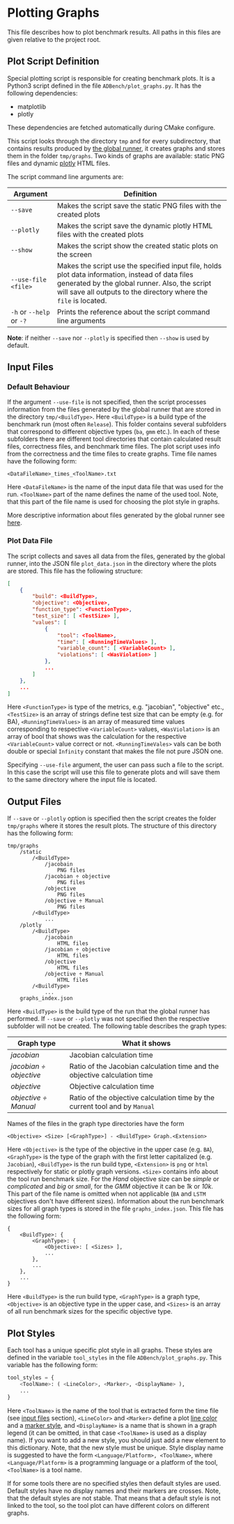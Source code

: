 # Plotting Graphs

This file describes how to plot benchmark results. All paths in this files are given relative to the project root.

## Plot Script Definition

Special plotting script is responsible for creating benchmark plots. It is a Python3 script defined in the file `ADBench/plot_graphs.py`. It has the following dependencies:

* matplotlib
* plotly

These dependencies are fetched automatically during CMake configure.

This script looks through the directory `tmp` and for every subdirectory, that contains results produced by [the global runner](./GlobalRunner.md), it creates graphs and stores them in the folder `tmp/graphs`. Two kinds of graphs are available: static PNG files and dynamic [plotly](https://plot.ly/python/) HTML files.

The script command line arguments are:

| Argument | Definition |
| -- | -- |
| `--save` | Makes the script save the static PNG files with the created plots |
| `--plotly` | Makes the script save the dynamic plotly HTML files with the created plots |
| `--show` | Makes the script show the created static plots on the screen |
| `--use-file <file>` | Makes the script use the specified input file, holds plot data information, instead of data files generated by the global runner. Also, the script will save all outputs to the directory where the `file` is located. |
| `-h` or `--help` or `-?` | Prints the reference about the script command line arguments |

__Note__: if neither `--save` nor `--plotly` is specified then `--show` is used by default.

## Input Files

### Default Behaviour

If the argument `--use-file` is not specified, then the script processes information from the files generated by the global runner that are stored in the directory `tmp/<BuildType>`. Here `<BuildType>` is a build type of the benchmark run (most often `Release`). This folder contains several subfolders that correspond to different objective types (`ba`, `gmm` etc.). In each of these subfolders there are different tool directories that contain calculated result files, correctness files, and benchmark time files. The plot script uses info from the correctness and the time files to create graphs. Time file names have the following form:

```
<DataFileName>_times_<ToolName>.txt
```

Here `<DataFileName>` is the name of the input data file that was used for the run. `<ToolName>` part of the name defines the name of the used tool. Note, that this part of the file name is used for choosing the plot style in graphs.

More descriptive information about files generated by the global runner see [here](./GlobalRunner.md#Output).

### Plot Data File

The script collects and saves all data from the files, generated by the global runner, into the JSON file `plot_data.json` in the directory where the plots are stored. This file has the following structure:

```json
[
    {
        "build": <BuildType>,
        "objective": <Objective>,
        "function_type": <FunctionType>,
        "test_size": [ <TestSize> ],
        "values": [
            {
                "tool": <ToolName>,
                "time": [ <RunningTimeValues> ],
                "variable_count": [ <VariableCount> ],
                "violations": [ <WasViolation> ]
            },
            ...
        ]
    },
    ...
]
```
Here `<FunctionType>` is type of the metrics, e.g. "jacobian", "objective" etc., `<TestSize>` is an array of strings define test size that can be empty (e.g. for BA), `<RunningTimeValues>` is an array of measured time values corresponding to respective `<VariableCount>` values, `<WasViolation>` is an array of bool that shows was the calculation for the respective `<VariableCount>` value correct or not. `<RunningTimeVales>` vals can be both double or special `Infinity` constant that makes the file not pure JSON one.

Specifying `--use-file` argument, the user can pass such a file to the script. In this case the script will use this file to generate plots and will save them to the same directory where the input file is located.

## Output Files

If `--save` or `--plotly` option is specified then the script creates the folder `tmp/graphs` where it stores the result plots. The structure of this directory has the following form:

```
tmp/graphs
    /static
        /<BuildType>
            /jacobain
                PNG files
            /jacobian ÷ objective
                PNG files
            /objective
                PNG files
            /objective ÷ Manual
                PNG files
        /<BuildType>
            ...
    /plotly
        /<BuildType>
            /jacobain
                HTML files
            /jacobian ÷ objective
                HTML files
            /objective
                HTML files
            /objective ÷ Manual
                HTML files
        /<BuildType>
            ...
    graphs_index.json
```

Here `<BuildType>` is the build type of the run that the global runner has performed. If `--save` or `--plotly` was not specified then the respective subfolder will not be created. The following table describes the graph types:

| Graph type | What it shows |
| -- | -- |
| *jacobian* | Jacobian calculation time |
| *jacobian ÷ objective* | Ratio of the Jacobian calculation time and the objective calculation time |
| *objective* | Objective calculation time |
| *objective ÷ Manual* | Ratio of the objective calculation time by the current tool and by `Manual` |

Names of the files in the graph type directories have the form

```
<Objective> <Size> [<GraphType>] - <BuildType> Graph.<Extension>
```

Here `<Objective>` is the type of the objective in the upper case (e.g. `BA`), `<GraphType>` is the type of the graph with the first letter capitalized (e.g. `Jacobian`), `<BuildType>` is the run build type, `<Extension>` is `png` or `html` respectively for static or plotly graph versions. `<Size>` contains info about the tool run benchmark size. For the _Hand_ objective size can be _simple_ or _complicated_ and _big_ or _small_, for the _GMM_ objective it can be _1k_ or _10k_. This part of the file name is omitted when not applicable (`BA` and `LSTM` objectives don't have different sizes). Information about the run benchmark sizes for all graph types is stored in the file `graphs_index.json`. This file has the following form:

```
{
    <BuildType>: {
        <GraphType>: {
            <Objective>: [ <Sizes> ],
            ...
        },
        ...
    },
    ...
}
```

Here `<BuildType>` is the run build type, `<GraphType>` is a graph type, `<Objective>` is an objective type in the upper case, and `<Sizes>` is an array of all run benchmark sizes for the specific objective type.

## Plot Styles

Each tool has a unique specific plot style in all graphs. These styles are defined in the variable `tool_styles` in the file `ADBench/plot_graphs.py`. This variable has the following form:

```python
tool_styles = {
    <ToolName>: ( <LineColor>, <Marker>, <DisplayName> ),
    ...
}
```

Here `<ToolName>` is the name of the tool that is extracted form the time file (see [input files](#Input-files) section), `<LineColor>` and `<Marker>` define a plot [line color](https://matplotlib.org/2.0.2/api/colors_api.html) and a [marker style](https://matplotlib.org/2.1.2/api/markers_api.html#module-matplotlib.markers), and `<DisplayName>` is a name that is shown in a graph legend (it can be omitted, in that case `<ToolName>` is used as a display name). If you want to add a new style, you should just add a new element to this dictionary. Note, that the new style must be unique. Style display name is suggested to have the form `<Language/Platform>, <ToolName>`, where `<Language/Platform>` is a programming language or a platform of the tool, `<ToolName>` is a tool name.

If for some tools there are no specified styles then default styles are used. Default styles have no display names and their markers are crosses. Note, that the default styles are not stable. That means that a default style is not linked to the tool, so the tool plot can have different colors on different graphs. 